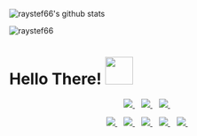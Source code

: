 ![raystef66's github stats](https://github-readme-stats.vercel.app/api?username=raystef66&show_icons=true&theme=radical)
<p align="left"> <img src="https://komarev.com/ghpvc/?username=raystef66&color=green&style=plastic" alt="raystef66" /> </p>


<h1> Hello There! <img src = "https://raw.githubusercontent.com/MartinHeinz/MartinHeinz/master/wave.gif" width = 50px> </h1>

  
<p align='center'>
  
  <a href="https://www.paypal.me/raystef66/">
    <img src="https://img.shields.io/badge/PayPal-00457C?style=for-the-badge&logo=paypal&logoColor=white" />
  </a>&nbsp;&nbsp;
  <a href="https://forum.xda-developers.com/m/raystef66.5334294/">
    <img src="https://img.shields.io/badge/XDA-Developers-F59812?style=for-the-badge&logo=xda-developers&logoColor=white" />        
  </a>&nbsp;&nbsp;  
  
  <a href="mailto:raystef66@gmail.com">
    <img src="https://img.shields.io/badge/Gmail-D14836?style=for-the-badge&logo=gmail&logoColor=white" />        
  </a>&nbsp;&nbsp;
  
   
</p>

<p align='center'>
  
  <a href="https://t.me/raystef66/">
    <img src="https://img.shields.io/badge/raystef66-2CA5E0?style=for-the-badge&logo=telegram&logoColor=white" />        
  </a>&nbsp;&nbsp;
  <a href="https://t.me/crdroidf3">
    <img src="https://img.shields.io/badge/POCO F3-2CA5E0?style=for-the-badge&logo=telegram&logoColor=white" />        
  </a>&nbsp;&nbsp;
  <a href="https://t.me/crdroidlmi">
    <img src="https://img.shields.io/badge/POCO F2 Pro-2CA5E0?style=for-the-badge&logo=telegram&logoColor=white" />        
  </a>&nbsp;&nbsp;
  <a href="https://t.me/crdroidmi9">
    <img src="https://img.shields.io/badge/XIAOMI MI9-2CA5E0?style=for-the-badge&logo=telegram&logoColor=white" />        
  </a>&nbsp;&nbsp;
  <a href="https://t.me/joinchat/SZyfc5TPdW1Fgs2E">
    <img src="https://img.shields.io/badge/ZTE AXON7-2CA5E0?style=for-the-badge&logo=telegram&logoColor=white" />        
  </a>&nbsp;&nbsp;
</p>
